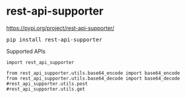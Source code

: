 # rest-api-supporter

https://pypi.org/project/rest-api-supporter/
<pre>
pip install rest-api-supporter
</pre>

Supported APIs  
```
import rest_api_supporter

from rest_api_supporter.utils.base64_encode import base64_encode
from rest_api_supporter.utils.base64_decode import base64_decode
#rest_api_supporter.utils.post
#rest_api_supporter.utils.get
```
